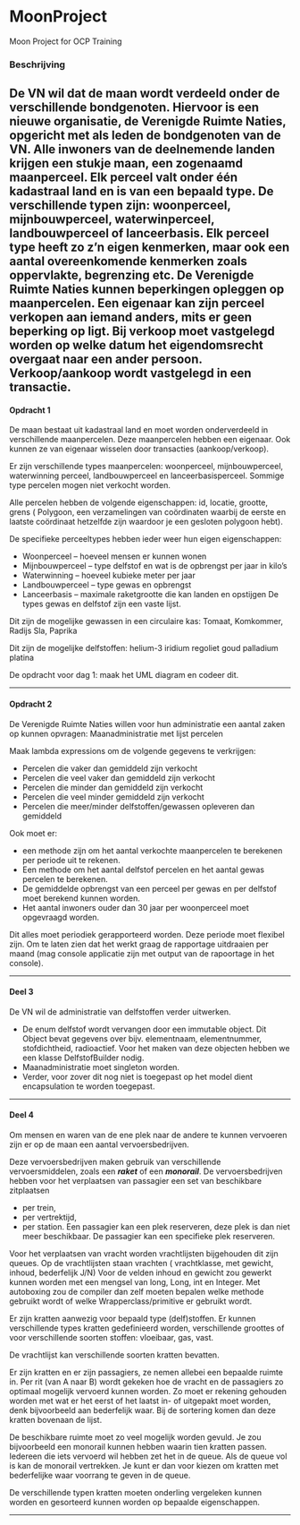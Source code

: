 # MoonProject

Moon Project for OCP Training

### Beschrijving

De VN wil dat de maan wordt verdeeld onder de verschillende bondgenoten. Hiervoor is een nieuwe organisatie, de
Verenigde Ruimte Naties, opgericht met als leden de bondgenoten van de VN. Alle inwoners van de deelnemende landen
krijgen een stukje maan, een zogenaamd maanperceel. Elk perceel valt onder één kadastraal land en is van een bepaald
type. De verschillende typen zijn: woonperceel, mijnbouwperceel, waterwinperceel, landbouwperceel of lanceerbasis. Elk
perceel type heeft zo z’n eigen kenmerken, maar ook een aantal overeenkomende kenmerken zoals oppervlakte, begrenzing
etc. De Verenigde Ruimte Naties kunnen beperkingen opleggen op maanpercelen. Een eigenaar kan zijn perceel verkopen aan
iemand anders, mits er geen beperking op ligt. Bij verkoop moet vastgelegd worden op welke datum het eigendomsrecht
overgaat naar een ander persoon. Verkoop/aankoop wordt vastgelegd in een transactie.
---

#### **Opdracht 1**

De maan bestaat uit kadastraal land en moet worden onderverdeeld in verschillende maanpercelen. Deze maanpercelen hebben
een eigenaar. Ook kunnen ze van eigenaar wisselen door transacties (aankoop/verkoop).

Er zijn verschillende types maanpercelen: woonperceel, mijnbouwperceel, waterwinning perceel, landbouwperceel en
lanceerbasisperceel. Sommige type percelen mogen niet verkocht worden.

Alle percelen hebben de volgende eigenschappen: id, locatie, grootte, grens (
Polygoon, een verzamelingen van coördinaten waarbij de eerste en laatste coördinaat hetzelfde zijn waardoor je een
gesloten polygoon hebt).

De specifieke perceeltypes hebben ieder weer hun eigen eigenschappen:

* Woonperceel – hoeveel mensen er kunnen wonen
* Mijnbouwperceel – type delfstof en wat is de opbrengst per jaar in kilo’s
* Waterwinning – hoeveel kubieke meter per jaar
* Landbouwperceel – type gewas en opbrengst
* Lanceerbasis – maximale raketgrootte die kan landen en opstijgen De types gewas en delfstof zijn een vaste lijst.

Dit zijn de mogelijke gewassen in een circulaire kas:
Tomaat, Komkommer, Radijs Sla, Paprika

Dit zijn de mogelijke delfstoffen:
helium-3 iridium regoliet goud palladium platina

De opdracht voor dag 1: maak het UML diagram en codeer dit.

---

#### **Opdracht 2**

De Verenigde Ruimte Naties willen voor hun administratie een aantal zaken op kunnen opvragen:
Maanadministratie met lijst percelen

Maak lambda expressions om de volgende gegevens te verkrijgen:

* Percelen die vaker dan gemiddeld zijn verkocht
* Percelen die veel vaker dan gemiddeld zijn verkocht
* Percelen die minder dan gemiddeld zijn verkocht
* Percelen die veel minder gemiddeld zijn verkocht
* Percelen die meer/minder delfstoffen/gewassen opleveren dan gemiddeld

Ook moet er:

* een methode zijn om het aantal verkochte maanpercelen te berekenen per periode uit te rekenen.
* Een methode om het aantal delfstof percelen en het aantal gewas percelen te berekenen.
* De gemiddelde opbrengst van een perceel per gewas en per delfstof moet berekend kunnen worden.
* Het aantal inwoners ouder dan 30 jaar per woonperceel moet opgevraagd worden.

Dit alles moet periodiek gerapporteerd worden. Deze periode moet flexibel zijn. Om te laten zien dat het werkt graag de
rapportage uitdraaien per maand (mag console applicatie zijn met output van de rapoortage in het console).

---

#### **Deel 3**

De VN wil de administratie van delfstoffen verder uitwerken.

* De enum delfstof wordt vervangen door een immutable object. Dit Object bevat gegevens over bijv. elementnaam,
  elementnummer, stofdichtheid, radioactief. Voor het maken van deze objecten hebben we een klasse DelfstofBuilder
  nodig.
* Maanadministratie moet singleton worden.
* Verder, voor zover dit nog niet is toegepast op het model dient encapsulation te worden toegepast.

---

#### **Deel 4**

Om mensen en waren van de ene plek naar de andere te kunnen vervoeren zijn er op de maan een aantal vervoersbedrijven.

Deze vervoersbedrijven maken gebruik van verschillende vervoersmiddelen, zoals een _**raket**_ of een **_monorail_**. De
vervoersbedrijven hebben voor het verplaatsen van passagier een set van beschikbare zitplaatsen

* per trein,
* per vertrektijd,
* per station. Een passagier kan een plek reserveren, deze plek is dan niet meer beschikbaar. De passagier kan een
  specifieke plek reserveren.

Voor het verplaatsen van vracht worden vrachtlijsten bijgehouden dit zijn queues. Op de vrachtlijsten staan vrachten (
vrachtklasse, met gewicht, inhoud, bederfelijk J/N)
Voor de velden inhoud en gewicht zou gewerkt kunnen worden met een mengsel van long, Long, int en Integer. Met
autoboxing zou de compiler dan zelf moeten bepalen welke methode gebruikt wordt of welke Wrapperclass/primitive er
gebruikt wordt.

Er zijn kratten aanwezig voor bepaald type (delf)stoffen. Er kunnen verschillende types kratten gedefinieerd worden,
verschillende groottes of voor verschillende soorten stoffen: vloeibaar, gas, vast.

De vrachtlijst kan verschillende soorten kratten bevatten.

Er zijn kratten en er zijn passagiers, ze nemen allebei een bepaalde ruimte in. Per rit (van A naar B) wordt gekeken hoe
de vracht en de passagiers zo optimaal mogelijk vervoerd kunnen worden. Zo moet er rekening gehouden worden met wat er
het eerst of het laatst in- of uitgepakt moet worden, denk bijvoorbeeld aan bederfelijk waar. Bij de sortering komen dan
deze kratten bovenaan de lijst.

De beschikbare ruimte moet zo veel mogelijk worden gevuld. Je zou bijvoorbeeld een monorail kunnen hebben waarin tien
kratten passen. Iedereen die iets vervoerd wil hebben zet het in de queue. Als de queue vol is kan de monorail
vertrekken. Je kunt er dan voor kiezen om kratten met bederfelijke waar voorrang te geven in de queue.

De verschillende typen kratten moeten onderling vergeleken kunnen worden en gesorteerd kunnen worden op bepaalde
eigenschappen.

---
